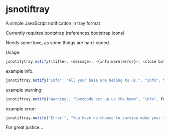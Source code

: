 jsnotiftray
===========

A simple JavaScript notification in tray format

Currently requires bootstrap (references bootstrap icons)

Needs some love, as some things are hard-coded.

Usage:
```javascript
jsnotifytray.notify(<title>, <message>, <{info|warn|error}>, <close button {true|false}:optional>, <timeout:optional>)
```

example info:
```javascript
jsnotiftray.notify("Info", "All your base are belong to us.", "info", true);
```

example warning:
```javascript
jsnotiftray.notify("Warning", "Somebody set up us the bomb", "info", false, 10);
```

example error:
```javascript
jsnotiftray.notify("Error!", "You have no chance to survive make your time.", "error", true);
```

For great justice...
